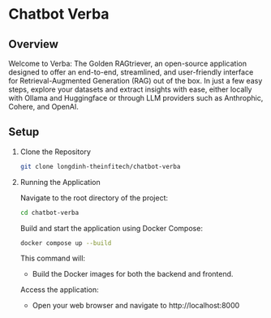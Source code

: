 # Chatbot Verba

## Overview

Welcome to Verba: The Golden RAGtriever, an open-source application designed to offer an end-to-end, streamlined, and user-friendly interface for Retrieval-Augmented Generation (RAG) out of the box. In just a few easy steps, explore your datasets and extract insights with ease, either locally with Ollama and Huggingface or through LLM providers such as Anthrophic, Cohere, and OpenAI.


## Setup
1. Clone the Repository
    ```bash
    git clone longdinh-theinfitech/chatbot-verba
    ```

2. Running the Application
    
    Navigate to the root directory of the project:
    ```bash
    cd chatbot-verba
    ```

    Build and start the application using Docker Compose:
    ```bash
    docker compose up --build
    ```

    This command will:

    - Build the Docker images for both the backend and frontend.

    Access the application:

    - Open your web browser and navigate to http://localhost:8000


